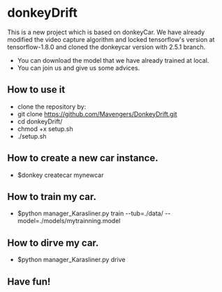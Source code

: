 # donkeyDrift
This is a new project which is based on donkeyCar.
We have already modified the video capture algorithm and locked tensorflow's version at tensorflow-1.8.0 and cloned the donkeycar version with 2.5.1 branch.
* You can download the model that we have already trained at local.
* You can join us and give us some advices. 
## How to use it
* clone the repository by:
* git clone https://github.com/Mavengers/DonkeyDrift.git
* cd donkeyDrift/
* chmod +x setup.sh
* ./setup.sh
## How to create a new car instance. 
*  $donkey createcar  mynewcar
## How to train my car.
* $python manager_Karasliner.py train --tub=./data/ --model=./models/mytrainning.model
## How to dirve my car.
* $python manager_Karasliner.py drive 
## Have fun!

